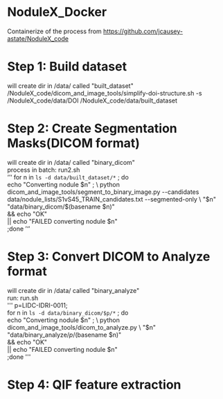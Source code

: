 # NoduleX_Docker
Containerize of the process from https://github.com/jcausey-astate/NoduleX_code

# Step 1: Build dataset
will create dir in /data/ called "built_dataset"
/NoduleX_code/dicom_and_image_tools/simplify-doi-structure.sh -s /NoduleX_code/data/DOI /NoduleX_code/data/built_dataset

# Step 2: Create Segmentation Masks(DICOM format)
will create dir in /data/ called "binary_dicom"  
process in batch: run2.sh  
‘’‘
for n in `ls -d data/built_dataset/*` ; do \
    echo "Converting nodule $n" ; \
    python dicom_and_image_tools/segment_to_binary_image.py --candidates data/nodule_lists/S1vS45_TRAIN_candidates.txt --segmented-only \
        "$n" \
        "data/binary_dicom/$(basename $n)" \
        && echo "OK" \
        || echo "FAILED converting nodule $n" \
;done
’‘’
# Step 3: Convert DICOM to Analyze format
will create dir in /data/ called "binary_analyze"  
run: run.sh  
'''
p=LIDC-IDRI-0011; \
for n in `ls -d data/binary_dicom/$p/*` ; do \
    echo "Converting nodule $n" ; \
    python dicom_and_image_tools/dicom_to_analyze.py \
        "$n" \
        "data/binary_analyze/$p/$(basename $n)" \
        && echo "OK" \
        || echo "FAILED converting nodule $n" \
;done
'''

# Step 4: QIF feature extraction
